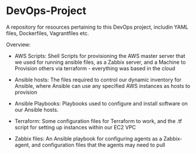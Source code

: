 # DevOps-Project
A repository for resources pertaining to this DevOps project, includin YAML files, Dockerfiles, Vagrantfiles etc.

Overview:

- AWS Scripts: Shell Scripts for provisioning the AWS master server that we used for running ansible files, as a Zabbix server, and a Machine to Provision others via terraform - everything was based in the cloud

- Ansible hosts: The files required to control our dynamic inventory for Ansible, where Ansible can use any specified AWS instances as hosts to provision

- Ansible Playbooks: Playbooks used to configure and install software on our Ansible hosts.

- Terraform: Some configuration files for Terraform to work, and the .tf script for setting up instances within our EC2 VPC

- Zabbix files: An Ansible playbook for configuring agents as a Zabbix-agent, and configuration files that the agents may need to pull
